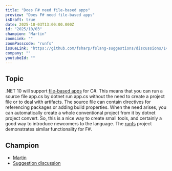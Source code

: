 ```yaml
---
title: "Does F# need file-based apps"
preview: "Does F# need file-based apps"
isDraft: true
date: 2025-10-03T13:00:00.000Z
id: "2025/10/03"
champion: "Martin"
zoomLink: ""
zoomPasscode: "runfs"
issueLink: "https://github.com/fsharp/fslang-suggestions/discussions/1442"
company: ""
youtubeId: ""
---
```


## Topic

.NET 10 will support [file-based apps](https://devblogs.microsoft.com/dotnet/announcing-dotnet-run-app/) for C#. This means that you can run a source file app.cs by dotnet run app.cs without the need to create a project file or to deal with artifacts. The source file can contain directives for referencing packages or adding build properties. When the need arises, you can automatically create a whole conventional project from it by dotnet project convert. So, this is a nice way to create small tools, and certainly a good way to introduce newcomers to the language. The [runfs](https://github.com/Martin521/Runfs?tab=readme-ov-file#runfs) project demonstrates similar functionality for F#.

## Champion

- [Martin](https://github.com/Martin521)
- [Suggestion discussion](https://github.com/fsharp/fslang-suggestions/discussions/1442)
